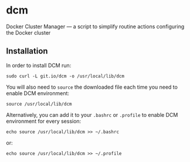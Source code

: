 # dcm
Docker Cluster Manager — a script to simplify routine actions configuring the Docker cluster

## Installation

In order to install DCM run:

    sudo curl -L git.io/dcm -o /usr/local/lib/dcm
    
You will also need to `source` the downloaded file each time you need to enable DCM environment:

    source /usr/local/lib/dcm
    
Alternatively, you can add it to your `.bashrc` or `.profile` to enable DCM environment for every session:

    echo source /usr/local/lib/dcm >> ~/.bashrc

or:

    echo source /usr/local/lib/dcm >> ~/.profile
    
  
